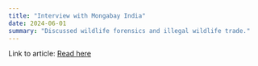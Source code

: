 ```yaml
---
title: "Interview with Mongabay India"
date: 2024-06-01
summary: "Discussed wildlife forensics and illegal wildlife trade."
---
```


Link to article: [Read here](https://www.mongabay.com/wildlife-forensics-abhishek-singh)
